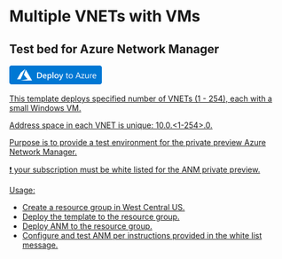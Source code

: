 # Multiple VNETs with VMs

## Test bed for Azure Network Manager

<a href="https://portal.azure.com/#create/Microsoft.Template/uri/https%3A%2F%2Fraw.githubusercontent.com%2Fmddazure%2F101-multiple-vnets-with-vms%2Fmain%2Fazuredeploy.json" target="_blank">
<img src="https://raw.githubusercontent.com/Azure/azure-quickstart-templates/master/1-CONTRIBUTION-GUIDE/images/deploytoazure.png"/>

This template deploys specified number of VNETs (1 - 254), each with a small Windows VM. 

Address space in each VNET is unique: 10.0.<1-254>.0.

Purpose is to provide a test environment for the private preview Azure Network Manager.

:exclamation: your subscription must be white listed for the ANM private preview.

Usage:
- Create a resource group in West Central US.
- Deploy the template to the resource group.
- Deploy ANM to the resource group.
- Configure and test ANM per instructions provided in the white list message.

